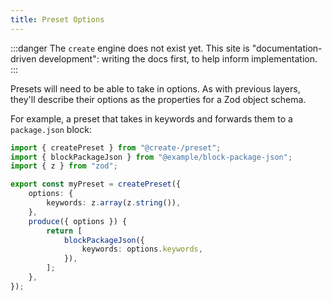 ```yaml
---
title: Preset Options
---
```


:::danger
The `create` engine does not exist yet.
This site is "documentation-driven development": writing the docs first, to help inform implementation.
:::

Presets will need to be able to take in options. As with previous layers, they'll describe their options as the properties for a Zod object schema.

For example, a preset that takes in keywords and forwards them to a `package.json` block:

```ts
import { createPreset } from "@create-/preset";
import { blockPackageJson } from "@example/block-package-json";
import { z } from "zod";

export const myPreset = createPreset({
	options: {
		keywords: z.array(z.string()),
	},
	produce({ options }) {
		return [
			blockPackageJson({
				keywords: options.keywords,
			}),
		];
	},
});
```
